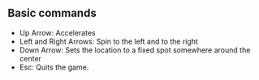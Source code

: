 ## Basic commands
- Up Arrow: Accelerates
- Left and Right Arrows: Spin to the left and to the right
- Down Arrow: Sets the location to a fixed spot somewhere around the center
- Esc: Quits the game.
